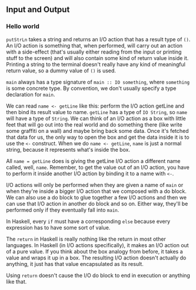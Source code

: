 ## Input and Output

### Hello world
`putStrLn` takes a string and returns an I/O action that has a result type of `()`. An I/O action is something that, when performed, will carry out an action with a side-effect (that's usually either reading from the input or printing stuff to the screen) and will also contain some kind of return value inside it. Printing a string to the terminal doesn't really have any kind of meaningful return value, so a dummy value of `()` is used.

`main` always has a type signature of `main :: IO something`, where `something` is some concrete type. By convention, we don't usually specify a type declaration for `main`.

We can read `name <- getLine` like this: perform the I/O action getLine and then bind its result value to name. `getLine` has a type of `IO String`, so `name` will have a type of `String`. We can think of an I/O action as a box with little feet that will go out into the real world and do something there (like write some graffiti on a wall) and maybe bring back some data. Once it's fetched that data for us, the only way to open the box and get the data inside it is to use the `<-` construct. When we do `name <- getLine`, `name` is just a normal string, because it represents what's inside the box.

All `name = getLine` does is giving the getLine I/O action a different name called, well, `name`. Remember, to get the value out of an I/O action, you have to perform it inside another I/O action by binding it to a name with `<-`.

I/O actions will only be performed when they are given a name of `main` or when they're inside a bigger I/O action that we composed with a do block. We can also use a do block to glue together a few I/O actions and then we can use that I/O action in another do block and so on. Either way, they'll be performed only if they eventually fall into `main`.

In Haskell, every `if` must have a corresponding `else` because every expression has to have some sort of value. 

The `return` in Haskell is really nothing like the return in most other languages. In Haskell (in I/O actions specifically), it makes an I/O action out of a pure value. If you think about the box analogy from before, it takes a value and wraps it up in a box. The resulting I/O action doesn't actually do anything, it just has that value encapsulated as its result.

Using `return` doesn't cause the I/O do block to end in execution or anything like that.
